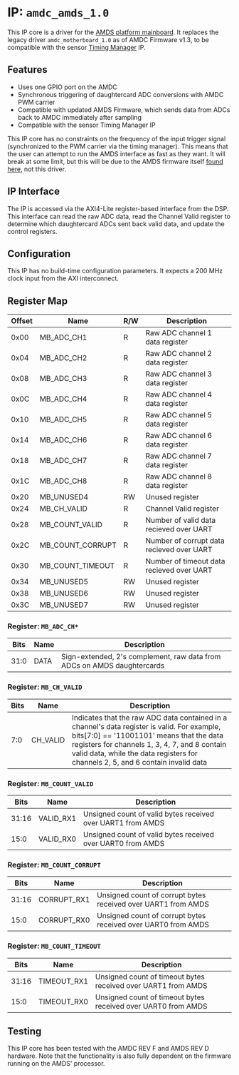 # IP: `amdc_amds_1.0`

This IP core is a driver for the [AMDS platform mainboard](https://github.com/Severson-Group/AMDS/tree/develop/Mainboard). It replaces the legacy driver `amdc_motherboard_1.0` as of AMDC Firmware v1.3, to be compatible with the sensor [Timing Manager](https://github.com/Severson-Group/AMDC-Firmware/tree/develop/ip_repo/amdc_timing_manager_1.0) IP.

## Features

- Uses one GPIO port on the AMDC
- Synchronous triggering of daughtercard ADC conversions with AMDC PWM carrier
- Compatible with updated AMDS Firmware, which sends data from ADCs back to AMDC immediately after sampling
- Compatible with the sensor Timing Manager IP

This IP core has no constraints on the frequency of the input trigger signal (synchronized to the PWM carrier via the timing manager). This means that the user can attempt to run the AMDS interface as fast as they want. It will break at some limit, but this will be due to the AMDS firmware itself [found here](https://github.com/Severson-Group/AMDS/tree/develop/Mainboard/Firmware), not this driver.

## IP Interface

The IP is accessed via the AXI4-Lite register-based interface from the DSP. This interface can read the raw ADC data, read the Channel Valid register to determine which daughtercard ADCs sent back valid data, and update the control registers.

## Configuration

This IP has no build-time configuration parameters. It expects a 200 MHz clock input from the AXI interconnect.

## Register Map

| Offset | Name | R/W | Description |
| -- | -- | -- | -- |
| 0x00 | MB_ADC_CH1 | R | Raw ADC channel 1 data register |
| 0x04 | MB_ADC_CH2 | R | Raw ADC channel 2 data register |
| 0x08 | MB_ADC_CH3 | R | Raw ADC channel 3 data register |
| 0x0C | MB_ADC_CH4 | R | Raw ADC channel 4 data register |
| 0x10 | MB_ADC_CH5 | R | Raw ADC channel 5 data register |
| 0x14 | MB_ADC_CH6 | R | Raw ADC channel 6 data register |
| 0x18 | MB_ADC_CH7 | R | Raw ADC channel 7 data register |
| 0x1C | MB_ADC_CH8 | R | Raw ADC channel 8 data register |
| 0x20 | MB_UNUSED4 | RW | Unused register |
| 0x24 | MB_CH_VALID | R | Channel Valid register |
| 0x28 | MB_COUNT_VALID   | R | Number of valid data recieved over UART |
| 0x2C | MB_COUNT_CORRUPT | R | Number of corrupt data recieved over UART |
| 0x30 | MB_COUNT_TIMEOUT | R | Number of timeout data recieved over UART |
| 0x34 | MB_UNUSED5 | RW | Unused register |
| 0x38 | MB_UNUSED6 | RW | Unused register |
| 0x3C | MB_UNUSED7 | RW | Unused register |

### Register: `MB_ADC_CH*`

| Bits | Name | Description |
| -- | -- | -- |
| 31:0 | DATA | Sign-extended, 2's complement, raw data from ADCs on AMDS daughtercards |

### Register: `MB_CH_VALID`

| Bits | Name | Description |
| -- | -- | -- |
| 7:0 | CH_VALID | Indicates that the raw ADC data contained in a channel's data register is valid. For example, bits[7:0] == '11001101' means that the data registers for channels 1, 3, 4, 7, and 8 contain valid data, while the data registers for channels 2, 5, and 6 contain invalid data |

### Register: `MB_COUNT_VALID`

| Bits | Name | Description |
| -- | -- | -- |
| 31:16 | VALID_RX1 | Unsigned count of valid bytes received over UART1 from AMDS |
| 15:0  | VALID_RX0 | Unsigned count of valid bytes received over UART0 from AMDS |

### Register: `MB_COUNT_CORRUPT`

| Bits | Name | Description |
| -- | -- | -- |
| 31:16 | CORRUPT_RX1 | Unsigned count of corrupt bytes received over UART1 from AMDS |
| 15:0  | CORRUPT_RX0 | Unsigned count of corrupt bytes received over UART0 from AMDS |

### Register: `MB_COUNT_TIMEOUT`

| Bits | Name | Description |
| -- | -- | -- |
| 31:16 | TIMEOUT_RX1 | Unsigned count of timeout bytes received over UART1 from AMDS |
| 15:0  | TIMEOUT_RX0 | Unsigned count of timeout bytes received over UART0 from AMDS |

## Testing

This IP core has been tested with the AMDC REV F and AMDS REV D hardware. Note that the functionality is also fully dependent on the firmware running on the AMDS' processor.

